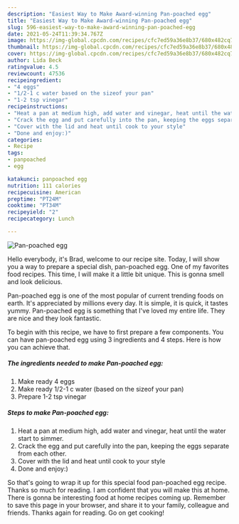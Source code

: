 ```yaml
---
description: "Easiest Way to Make Award-winning Pan-poached egg"
title: "Easiest Way to Make Award-winning Pan-poached egg"
slug: 596-easiest-way-to-make-award-winning-pan-poached-egg
date: 2021-05-24T11:39:34.767Z
image: https://img-global.cpcdn.com/recipes/cfc7ed59a36e8b37/680x482cq70/pan-poached-egg-recipe-main-photo.jpg
thumbnail: https://img-global.cpcdn.com/recipes/cfc7ed59a36e8b37/680x482cq70/pan-poached-egg-recipe-main-photo.jpg
cover: https://img-global.cpcdn.com/recipes/cfc7ed59a36e8b37/680x482cq70/pan-poached-egg-recipe-main-photo.jpg
author: Lida Beck
ratingvalue: 4.5
reviewcount: 47536
recipeingredient:
- "4 eggs"
- "1/2-1 c water based on the sizeof your pan"
- "1-2 tsp vinegar"
recipeinstructions:
- "Heat a pan at medium high, add water and vinegar, heat until the water start to simmer."
- "Crack the egg and put carefully into the pan, keeping the eggs separate from each other."
- "Cover with the lid and heat until cook to your style"
- "Done and enjoy:)"
categories:
- Recipe
tags:
- panpoached
- egg

katakunci: panpoached egg 
nutrition: 111 calories
recipecuisine: American
preptime: "PT24M"
cooktime: "PT34M"
recipeyield: "2"
recipecategory: Lunch

---
```



![Pan-poached egg](https://img-global.cpcdn.com/recipes/cfc7ed59a36e8b37/680x482cq70/pan-poached-egg-recipe-main-photo.jpg)

Hello everybody, it's Brad, welcome to our recipe site. Today, I will show you a way to prepare a special dish, pan-poached egg. One of my favorites food recipes. This time, I will make it a little bit unique. This is gonna smell and look delicious.

Pan-poached egg is one of the most popular of current trending foods on earth. It's appreciated by millions every day. It is simple, it is quick, it tastes yummy. Pan-poached egg is something that I've loved my entire life. They are nice and they look fantastic.




To begin with this recipe, we have to first prepare a few components. You can have pan-poached egg using 3 ingredients and 4 steps. Here is how you can achieve that.

<!--inarticleads1-->

##### The ingredients needed to make Pan-poached egg:

1. Make ready 4 eggs
1. Make ready 1/2-1 c water (based on the sizeof your pan)
1. Prepare 1-2 tsp vinegar




<!--inarticleads2-->

##### Steps to make Pan-poached egg:

1. Heat a pan at medium high, add water and vinegar, heat until the water start to simmer.
1. Crack the egg and put carefully into the pan, keeping the eggs separate from each other.
1. Cover with the lid and heat until cook to your style
1. Done and enjoy:)




So that's going to wrap it up for this special food pan-poached egg recipe. Thanks so much for reading. I am confident that you will make this at home. There is gonna be interesting food at home recipes coming up. Remember to save this page in your browser, and share it to your family, colleague and friends. Thanks again for reading. Go on get cooking!
